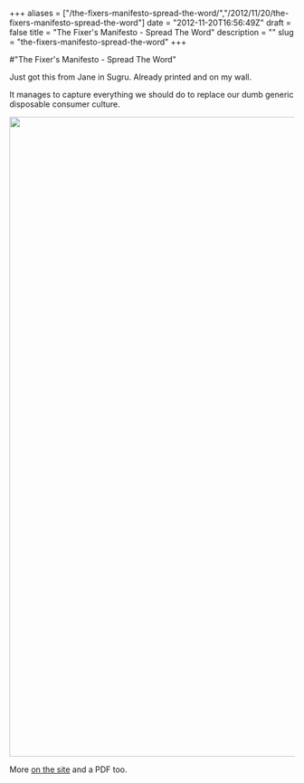 +++
aliases = ["/the-fixers-manifesto-spread-the-word/","/2012/11/20/the-fixers-manifesto-spread-the-word"]
date = "2012-11-20T16:56:49Z"
draft = false
title = "The Fixer's Manifesto - Spread The Word"
description = ""
slug = "the-fixers-manifesto-spread-the-word"
+++

#"The Fixer's Manifesto - Spread The Word"

Just got this from Jane in Sugru. Already printed and on my wall.

It manages to capture everything we should do to replace our dumb generic disposable consumer culture.

<a href="http://sugru.com/manifesto"><img class="alignnone size-full wp-image-900" title="z5iOlKleTWuv5yCwxjDc" src="https://s3-eu-west-1.amazonaws.com/conoroneill.net/wp-content/uploads/2012/11/z5iOlKleTWuv5yCwxjDc.gif" alt="" width="800" height="1131" /></a>

More <a href="http://sugru.com/manifesto">on the site</a> and a PDF too.